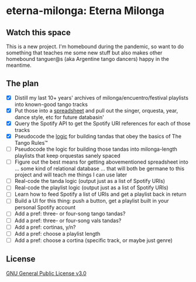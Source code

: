 # eterna-milonga: Eterna Milonga

## Watch this space
This is a new project. I'm homebound during the pandemic, so want to do something that teaches me some new stuff but also makes other homebound tanguer@s (aka Argentine tango dancers) happy in the meantime.

## The plan

- [x] Distill my last 10+ years' archives of milonga/encuentro/festival playlists into known-good tango tracks
- [x] Put those into a [spreadsheet](https://docs.google.com/spreadsheets/d/1Jngt-ChzwgPwuPkv4jmfI781nqLGEg2UC7Ef8NS_eBg/edit?usp=sharing) and pull out the singer, orquesta, year, dance style, etc for future databasin'
- [x] Query the Spotify API to get the Spotify URI references for each of those tracks
- [x] Pseudocode the [logic](https://github.com/jessicaschilling/eterna-milonga/issues/2) for building tandas that obey the basics of The Tango Rules™
- [ ] Pseudocode the logic for building those tandas into milonga-length playlists that keep orquestas sanely spaced
- [ ] Figure out the best means for getting abovementioned spreadsheet into ... some kind of relational database ... that will both be germane to this project and will teach me things I can use later
- [ ] Real-code the tanda logic (output just as a list of Spotify URIs)
- [ ] Real-code the playlist logic (output just as a list of Spotify URIs)
- [ ] Learn how to feed Spotify a list of URIs and get a playlist back in return
- [ ] Build a UI for this thing: push a button, get a playlist built in your personal Spotify account
- [ ] Add a pref: three- or four-song tango tandas?
- [ ] Add a pref: three- or four-song vals tandas?
- [ ] Add a pref: cortinas, y/n?
- [ ] Add a pref: choose a playlist length
- [ ] Add a pref: choose a cortina (specific track, or maybe just genre)

## License

[GNU General Public License v3.0](LICENSE.md)
